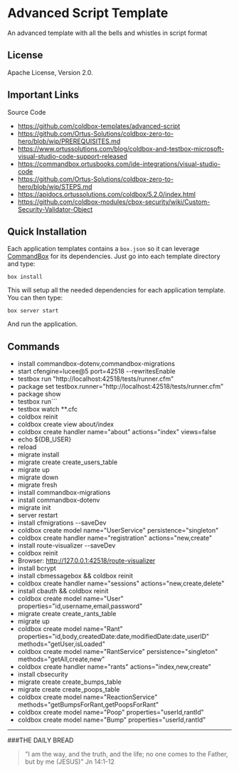 # Advanced Script Template

An advanced template with all the bells and whistles in script format

## License
Apache License, Version 2.0.

## Important Links

Source Code
- https://github.com/coldbox-templates/advanced-script
- https://github.com/Ortus-Solutions/coldbox-zero-to-hero/blob/wip/PREREQUISITES.md
- https://www.ortussolutions.com/blog/coldbox-and-testbox-microsoft-visual-studio-code-support-released
- https://commandbox.ortusbooks.com/ide-integrations/visual-studio-code
- https://github.com/Ortus-Solutions/coldbox-zero-to-hero/blob/wip/STEPS.md
- https://apidocs.ortussolutions.com/coldbox/5.2.0/index.html
- https://github.com/coldbox-modules/cbox-security/wiki/Custom-Security-Validator-Object

## Quick Installation

Each application templates contains a `box.json` so it can leverage [CommandBox](http://www.ortussolutions.com/products/commandbox) for its dependencies.
Just go into each template directory and type:

```
box install
```

This will setup all the needed dependencies for each application template.  You can then type:

```
box server start
```

And run the application.

## Commands

- install commandbox-dotenv,commandbox-migrations
- start cfengine=lucee@5 port=42518 --rewritesEnable
- testbox run "http://localhost:42518/tests/runner.cfm"
- package set testbox.runner="http://localhost:42518/tests/runner.cfm"
- package show
- testbox run```
- testbox watch **.cfc
- coldbox reinit
- coldbox create view about/index
- coldbox create handler name="about" actions="index" views=false
- echo ${DB_USER}
- reload
- migrate install
- migrate create create_users_table
- migrate up
- migrate down
- migrate fresh
- install commandbox-migrations
- install commandbox-dotenv
- migrate init
- server restart
- install cfmigrations --saveDev
- coldbox create model name="UserService" persistence="singleton"
- coldbox create handler name="registration" actions="new,create"
- install route-visualizer --saveDev
- coldbox reinit
- Browser: http://127.0.0.1:42518/route-visualizer
- install bcrypt
- install cbmessagebox && coldbox reinit
- coldbox create handler name="sessions" actions="new,create,delete"
- install cbauth && coldbox reinit
- coldbox create model name="User" properties="id,username,email,password"
- migrate create create_rants_table
- migrate up
- coldbox create model name="Rant" properties="id,body,createdDate:date,modifiedDate:date,userID" methods="getUser,isLoaded"
- coldbox create model name="RantService" persistence="singleton" methods="getAll,create,new"
- coldbox create handler name="rants" actions="index,new,create"
- install cbsecurity
- migrate create create_bumps_table
- migrate create create_poops_table
- coldbox create model name="ReactionService" methods="getBumpsForRant,getPoopsForRant"
- coldbox create model name="Poop" properties="userId,rantId"
- coldbox create model name="Bump" properties="userId,rantId"

---

###THE DAILY BREAD
 > "I am the way, and the truth, and the life; no one comes to the Father, but by me (JESUS)" Jn 14:1-12